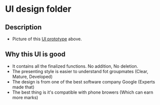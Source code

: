 # UI design folder

## Description
  - Picture of this [UI prototype](https://raw.githubusercontent.com/sfpprxy/myhub/master/C%23-project/UI%20Prototype/UI%20demo%20.png) above.


## Why this UI is good
  - It contains all the finalized functions. No addition, No deletion.
  - The presenting style is easier to understand fot groupmates (Clear, Mature, Developed)
  - The design is from one of the best software company Google (Experts made that)
  - The best thing is it's compatible with phone browers (Which can earn more marks)
